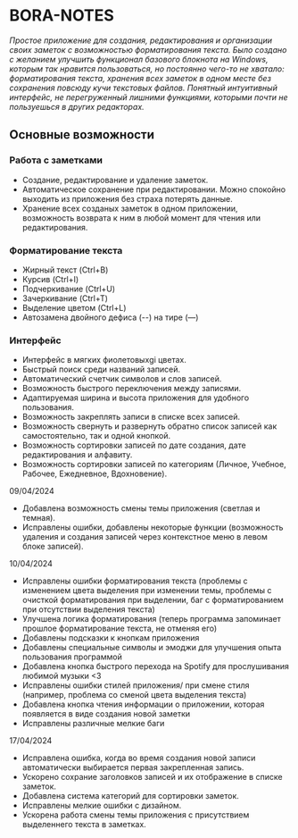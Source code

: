 # BORA-NOTES

_Простое приложение для создания, редактирования и организации своих заметок с возможностью форматирования текста. Было создано с желанием улучшить функционал базового блокнота на Windows, которым так нравится пользоваться, но постоянно чего-то не хватало: форматирования текста, хранения всех заметок в одном месте без сохранения повсюду кучи текстовых файлов. Понятный интуитивный интерфейс, не перегруженный лишними функциями, которыми почти не пользуешься в других редакторах._

## Основные возможности

### Работа с заметками

- Создание, редактирование и удаление заметок.
- Автоматическое сохранение при редактировании. Можно спокойно выходить из приложения без страха потерять данные.
- Хранение всех созданых заметок в одном приложении, возможность возврата к ним в любой момент для чтения или редактирования.

### Форматирование текста

- Жирный текст (Ctrl+B)
- Курсив (Ctrl+I)
- Подчеркивание (Ctrl+U)
- Зачеркивание (Ctrl+T)
- Выделение цветом (Ctrl+L)
- Автозамена двойного дефиса (--) на тире (—)

### Интерфейс

- Интерфейс в мягких фиолетовыхgi цветах.
- Быстрый поиск среди названий записей.
- Автоматический счетчик символов и слов записей.
- Возможность быстрого переключения между записями.
- Адаптируемая ширина и высота приложения для удобного пользования.
- Возможность закреплять записи в списке всех записей.
- Возможность свернуть и развернуть обратно список записей как самостоятельно, так и одной кнопкой.
- Возможность сортировки записей по дате создания, дате редактирования и алфавиту.
- Возможность сортировки записей по категориям (Личное, Учебное, Рабочее, Ежедневное, Вдохновение).

09/04/2024

- Добавлена возможность смены темы приложения (светлая и темная).
- Исправлены ошибки, добавлены некоторые функции (возможность удаления и создания записей через контекстное меню в левом блоке записей).

10/04/2024

- Исправлены ошибки форматирования текста (проблемы с изменением цвета выделения при изменении темы, проблемы с очисткой
форматирования при выделении, баг с форматированием при отсутствии выделения текста)
- Улучшена логика форматирования (теперь программа запоминает прошлое форматирование текста, не отменяя его)
- Добавлены подсказки к кнопкам приложения
- Добавлены специальные символы и эмоджи для улучшения опыта пользования программой
- Добавлена кнопка быстрого перехода на Spotify для прослушивания любимой музыки <3
- Исправлены ошибки стилей приложения/ при смене стиля (например, проблема со сменой цвета выделения текста)
- Добавлена кнопка чтения информации о приложении, которая появляется в виде создания новой заметки
- Исправлены различные мелкие баги

17/04/2024

- Исправлена ошибка, когда во время создания новой записи автоматически выбирается первая закрепленная запись.
- Ускорено сохрание заголовков записей и их отображение в списке заметок.
- Добавлена система категорий для сортировки заметок.
- Исправлены мелкие ошибки с дизайном.
- Ускорена работа смены темы приложения с присутствием выделеннего текста в заметках.

